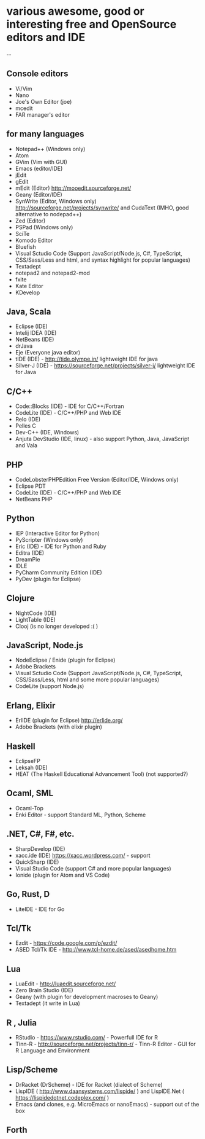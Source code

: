 # various awesome, good or interesting free and OpenSource editors and IDE

--

## Console editors

- Vi/Vim
- Nano
- Joe's Own Editor (joe)
- mcedit
- FAR manager's editor

## for many languages

- Notepad++ (Windows only)
- Atom
- GVim (Vim with GUI)
- Emacs (editor/IDE)
- jEdit
- gEdit
- mEdit (Editor) http://mooedit.sourceforge.net/
- Geany (Editor/IDE)
- SynWrite (Editor, Windows only) http://sourceforge.net/projects/synwrite/ and CudaText (IMHO, good alternative to nodepad++)
- Zed (Editor)
- PSPad (Windows only)
- SciTe
- Komodo Editor
- Bluefish
- Visual Sctudio Code (Support JavaScript/Node.js, C#, TypeScript, CSS/Sass/Less and html, and syntax highlight for popular languages)
- Textadept
- notepad2 and notepad2-mod
- fxite 
- Kate Editor
- KDevelop

## Java, Scala

- Eclipse (IDE)
- Intelij IDEA (IDE)
- NetBeans (IDE)
- drJava
- Eje (Everyone java editor)
- tIDE (IDE) - http://tide.olympe.in/ lightweight IDE for java
- Silver-J (IDE) - https://sourceforge.net/projects/silver-j/ lightweight IDE for Java 

## C/C++

- Code::Blocks (IDE) - IDE for C/C++/Fortran
- CodeLite (IDE) - C/C++/PHP and Web IDE
- Relo (IDE)
- Pelles C
- Dev-C++ (IDE, Windows)
- Anjuta DevStudio (IDE, linux) - also support Python, Java, JavaScript and Vala

## PHP

- CodeLobsterPHPEdition Free Version (Editor/IDE, Windows only)
- Eclipse PDT
- CodeLite (IDE) - C/C++/PHP and Web IDE
- NetBeans PHP

## Python

- IEP (Interactive Editor for Python)
- PyScripter (Windows only)
- Eric (IDE) - IDE for Python and Ruby
- Editra (IDE)
- DreamPie
- IDLE
- PyCharm Community Edition (IDE)
- PyDev (plugin for Eclipse)

## Clojure
- NightCode (IDE)
- LightTable (IDE)
- Clooj (is no longer developed :( )

## JavaScript, Node.js
- NodeEclipse / Enide (plugin for Eclipse)
- Adobe Brackets
- Visual Sctudio Code (Support JavaScript/Node.js, C#, TypeScript, CSS/Sass/Less, html and some more popular languages)
- CodeLite (support Node.js)

## Erlang, Elixir
- ErlIDE (plugin for Eclipse) http://erlide.org/
- Adobe Brackets (with elixir plugin)

## Haskell
- EclipseFP
- Leksah (IDE)
- HEAT (The Haskell Educational Advancement Tool) (not supported?)

## Ocaml, SML
- Ocaml-Top
- Enki Editor - support Standard ML, Python, Scheme

## .NET, C#, F#, etc.
- SharpDevelop (IDE)
- xacc.ide (IDE) https://xacc.wordpress.com/ - support 
- QuickSharp (IDE)
- Visual Studio Code (support C# and more popular languages)
- Ionide (plugin for Atom and VS Code)

## Go, Rust, D
- LiteIDE - IDE for Go

## Tcl/Tk
- Ezdit - https://code.google.com/p/ezdit/
- ASED Tcl/Tk IDE - http://www.tcl-home.de/ased/asedhome.htm

## Lua
- LuaEdit - http://luaedit.sourceforge.net/
- Zero Brain Studio (IDE)
- Geany (with plugin for development macroses to Geany)
- Textadept (it write in Lua)

## R , Julia
- RStudio - https://www.rstudio.com/ - Powerfull IDE for R
- Tinn-R - http://sourceforge.net/projects/tinn-r/ - Tinn-R Editor - GUI for R Language and Environment

## Lisp/Scheme
- DrRacket (DrScheme) - IDE for Racket (dialect of Scheme)
- LispIDE ( http://www.daansystems.com/lispide/ ) and LispIDE.Net ( https://lispidedotnet.codeplex.com/ )
- Emacs (and clones, e.g. MicroEmacs or nanoEmacs) - support out of the box

## Forth


